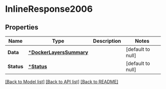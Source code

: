 # InlineResponse2006

## Properties
Name | Type | Description | Notes
------------ | ------------- | ------------- | -------------
**Data** | [***DockerLayersSummary**](DockerLayersSummary.md) |  | [default to null]
**Status** | [***Status**](Status.md) |  | [default to null]

[[Back to Model list]](../README.md#documentation-for-models) [[Back to API list]](../README.md#documentation-for-api-endpoints) [[Back to README]](../README.md)

